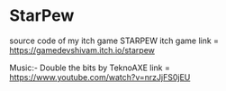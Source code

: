 # StarPew
source code of my itch game STARPEW
itch game link = https://gamedevshivam.itch.io/starpew

Music:- Double the bits by TeknoAXE
link = https://www.youtube.com/watch?v=nrzJjFS0jEU
